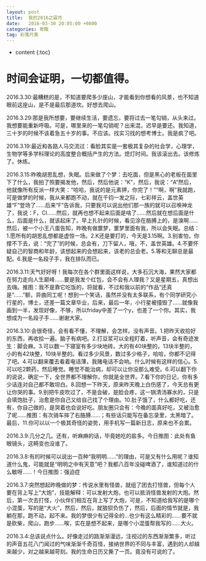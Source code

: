 ```yaml
---
layout: post
title:  我的2016之寐月
date:   2016-03-30 20:05:00 +0800
categories: 卑陬
tag: 彩笺尺素
---
```


* content
{:toc}

时间会证明，一切都值得。
====================================
2016.3.30:最糟糕的是，不知道要爬多少座山，才能看到你想看的风景，也不知道眼前这座山，是不是最后那道坎。好想去爬山。

2016.3.29:那是我所想要，要继续生活，要遗忘，要将过去一笔勾销，从头来过。我想要能重新呼吸。可是，哪里来的一笔勾销呢？出来混，迟早是要还。我知道，三十岁的时候不该着急五十岁的事。不应该。找实习找的想考博士。我是疯了吧。

2016.3.19:最近和各路人马交流过：看脸其实是一套极其复杂的社会学，心理学，生物学等多学科理论的高度整合概括产生的方法。熄灯时间。我该滚出去。该修炼了。休练。
  
2016.3.15:昨晚胡思乱想，失眠。后来做了个梦：去吃面，但是黑心的老板在面里下了什么，我拍了照要揭发他，然后，然后他说：“K”，然后，我说：“A”然后，他就像所有反派一样大笑：“哈哈，我说的是元素钾，你完了！”“啊，啊”我就跑，可是做梦的时候，我从来都跑不动，就在千钧一发之际，七彩祥云，盖世英雄“F”登场了……后来“F”告诉我，只要我可以说出他们那一族的就可以召唤神龙了，我说：F，Cl……然后，就再也想不起来后面是啥了……然后就在想后面是什么，后面是什么，就该起床了。早上扎针的时候，看见涂在胳膊上的，是溴啊……然后，被一个小王八蛋告知，昨晚有做噩梦，噩梦里面有我，所以会失眠。总结：1.愿所有的胡思乱想都是虚惊一场。2.K还是要打的，今天是3.15啊。3.别害怕，你撑不下去，说：“完了”的时候，总会有，刀下留人，哦，不，盖世英雄。4.不要怀疑自己的智商和年龄，该想起来的会想起来，该老的总会老。5.等和无聊总是最配。6.我是一名段子手，我在排队而已。

2016.3.11:天气好好呀！我每次在各个群里面这样说，大多石沉大海，果然大家都在努力走向人生巅峰……要是我发个红包，会不会有人理我？又是星期五，真想出去嗨。推图：我不是靠它吃饭的，将就看，不过和我以前的“作品”还真是“……”额，异曲同工呢！想到一个笑话，虽然并没有太多联系，有个同学研究小行星的，博士，还差一篇文章毕业，后来，最后一年，小行星被撞毁了……就像我画到一半，发现好像，不够，所以friday中差了一个y，也差了一个你。其实，我想成为一名段子手……谢谢大家。

2016.3.10:会很奇怪，会有看不懂，不理解，会怎样。没有声音。1.把昨天收拾好的东西，再收拾一遍。脑子有病吧。2.打豆浆可以全程盯着，听声音，会有奇迹发生：脚会麻。3.可以数一下寝室有多少块地砖。大的有40块整的，13块半整的，小的有42块整，10块半整的。看过多少风景，数过多少格子，哈哈，你都不记得了吧。4.可以翻来覆去看着电话薄，我赌电话不会响。什么时候有这样的信心。5.可以吃2颗药，然后睡觉。睡觉不能治病，却可以让你没那么难受。6.可以翻下你的说说，确定一下，全世界都不理解你，你就是全世界。7.看下你的日记，你有多少话连对自己都不敢坦白。8.回想一下昨天，原来昨天晚上白伤感了，今天总有更让你哭的事。9.别把牛皮吹过了，不是会破，是脸会疼，这一锅清汤寡水的，只是会填饱肚子，治愈是你自己又给自己找了个理由。10.肚子饿了，什么都好吃，还有，你自己做的，是哭着也会说好吃。朋友圈只会有：今晚的面真好吃，又被治愈了呢……推图：有次骑车摔了右胳膊……；有些话只能写在备忘录里，太黑暗了。最后，11.你可以以一个极其奇怪的姿势，用手机写一篇新日志，原来也不会累。

2016.3.9:几分之几。还有，听麻麻的话，毕竟她吃的盐多。今日推图：此处有鱼眼镜头，这畸变也没谁了。

2016.3.8:有的时候可以说出一百种“我明明……”的理由，可是又有什么用呢？谁知道什么鬼，可能就是“明明之中有天意”吧？我都八百年没碰啤酒了，谁知道过的什么敏呀……！今日推图：强迫症

2016.3.7:突然想起昨晚做的梦：传说水里有怪兽，就组了团去打怪兽，但每个人要在背上写上“大炮”，技能解释：可以发射大炮，也可以抵消怪兽发射的大炮。然后，第一次去打怪，小伙伴们相互在背上写了大炮，可是，不知道给我写的是哪个小混蛋，写的是“大火”，然后，然后，就狼狈负伤了，然后，后面的情节就是，我躺在那，跑不动，起不来。我的梦很少有记得全的…也少有这么精彩的……要不就是砍柴，爬山，跑步……唉，实在是想不起来，是哪个小混蛋帮我写的……大火。

2016.3.4:总该说点什么。好像走过的路渐渐漫远，注视过的东西渐渐繁多，听过的声音五花八门闻过的气味渐渐千奇百怪，接纳世界的不同与丰富，遇到的人却越来越少，对之越来越苛刻。我的生命日历又撕了一页。竟没有可说的了。